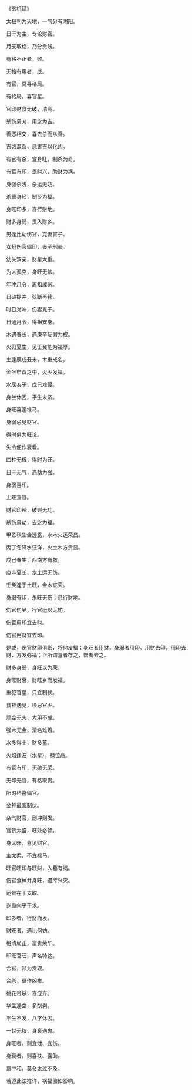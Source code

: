 《玄机赋》

太极判为天地，一气分有阴阳。

日干为主，专论财官。

月支取格，乃分贵贱。

有格不正者，败。

无格有用者，成。

有官，莫寻格局。

有格局，喜官星。

官印财食无破，清高。

杀伤枭刃，用之为吉。

善恶相交，喜去杀而从善。

吉凶混杂，忌害吉以化凶。

有官有杀，宜身旺，制杀为奇。

有官有印，畏财兴，助财为祸。

身强杀浅，杀运无妨。

杀重身轻，制乡为福。

身旺印多，喜行财地。

财多身弱，畏入财乡。

男逢比劫伤官，克妻害子。

女犯伤官偏印，丧子刑夫。

幼失双亲，财星太重。

为人孤克，身旺无依。

年冲月令，离祖成家。

日破提冲，弦断再续。

时日对冲，伤妻克子。

日通月令，得祖安身。

木遇春长，遇庚辛反假为权。

火归夏生，见壬癸能为福厚。

土逢辰戌丑未，木重成名。

金坐申酉之中，火乡发福。

水居亥子，戊己难侵。

身坐休囚，平生未济。

身旺喜逢禄马。

身弱忌见财官。

得时俱为旺论。

失令便作衰看。

四柱无根，得时为旺。

日干无气，遇劫为强。

身弱喜印。

主旺宜官。

财官印绶，破则无功。

杀伤枭劫，去之为福。

甲乙秋生金透露，水木火运荣昌。

丙丁冬降水汪洋，火土木方贵显。

戊己春生，西南方有救。

庚辛夏长，水土运无伤。

壬癸逢于土旺，金木宜荣。

身弱有印，杀旺无伤；忌行财地。

伤官伤尽，行官运以无妨。

伤官用印宜去财。

伤官用财宜去印。

是或，伤官财印俱彰，将何发福；身旺者用财，身弱者用印。用财去印，用印去财，方发弥福；正所谓喜者存之，憎者去之。

财多身弱，身旺以为荣。

身旺财衰，财旺乡而发福。

重犯官星，只宜制伏。

食神迭见，须忌官乡。

顽金无火，大用不成。

强木无金，清名难着。

水多得土，财多蓄。

火焰逢波（水星），禄位高。

有官有印，无破无荣。

无印无官，有格取贵。

阳刃格喜偏官。

金神最宜制伏。

杂气财官，刑冲则发。

官贵太盛，旺处必倾。

身太旺，喜见财官。

主太柔，不宜禄马。

旺官旺印与旺财，入墓有祸。

伤官食神并身旺，遇库兴灾。

运贵在于支取。

岁重向乎干求。

印多者，行财而发。

财旺者，遇比何妨。

格清局正，富贵荣华。

印旺官旺，声名特达。

合官，非为贵取。

合杀，莫作凶推。

桃花带杀，喜淫奔。

华盖逢空，多刻剥。

平生不发，八字休囚。

一世无权，身衰遇鬼。

身旺者，则宜泄、宜伤。

身衰者，则喜扶、喜助。

禀中和，莫令太过不及。

若遵此法推详，祸福验如影响。


